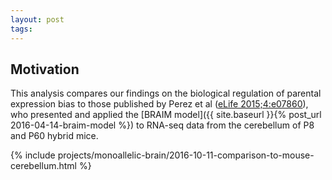 ```yaml
---
layout: post
tags:
---
```


## Motivation

This analysis compares our findings on the biological regulation of parental expression bias to those published by Perez et al ([eLife 2015;4:e07860](https://elifesciences.org/content/4/e07860)), who presented and applied the [BRAIM model]({{ site.baseurl }}{% post_url 2016-04-14-braim-model %}) to RNA-seq data from the cerebellum of P8 and P60 hybrid mice.

{% include projects/monoallelic-brain/2016-10-11-comparison-to-mouse-cerebellum.html %}
